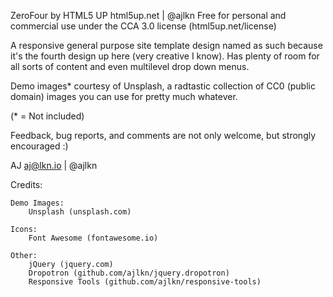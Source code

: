 ZeroFour by HTML5 UP
html5up.net | @ajlkn
Free for personal and commercial use under the CCA 3.0 license (html5up.net/license)


A responsive general purpose site template design named as such because it's the fourth
design up here (very creative I know). Has plenty of room for all sorts of content
and even multilevel drop down menus.

Demo images* courtesy of Unsplash, a radtastic collection of CC0 (public domain) images
you can use for pretty much whatever.

(* = Not included)

Feedback, bug reports, and comments are not only welcome, but strongly encouraged :)

AJ
aj@lkn.io | @ajlkn


Credits:

	Demo Images:
		Unsplash (unsplash.com)

	Icons:
		Font Awesome (fontawesome.io)

	Other:
		jQuery (jquery.com)
		Dropotron (github.com/ajlkn/jquery.dropotron)
		Responsive Tools (github.com/ajlkn/responsive-tools)
